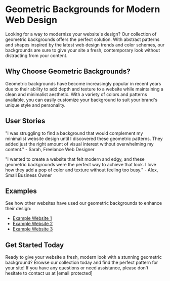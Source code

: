 <!--font:Poppins-->

# Geometric Backgrounds for Modern Web Design

Looking for a way to modernize your website's design? Our collection of geometric backgrounds offers the perfect solution. With abstract patterns and shapes inspired by the latest web design trends and color schemes, our backgrounds are sure to give your site a fresh, contemporary look without distracting from your content.

## Why Choose Geometric Backgrounds?

Geometric backgrounds have become increasingly popular in recent years due to their ability to add depth and texture to a website while maintaining a clean and minimalist aesthetic. With a variety of colors and patterns available, you can easily customize your background to suit your brand's unique style and personality.

## User Stories

"I was struggling to find a background that would complement my minimalist website design until I discovered these geometric patterns. They added just the right amount of visual interest without overwhelming my content." - Sarah, Freelance Web Designer

"I wanted to create a website that felt modern and edgy, and these geometric backgrounds were the perfect way to achieve that look. I love how they add a pop of color and texture without feeling too busy." - Alex, Small Business Owner

## Examples

See how other websites have used our geometric backgrounds to enhance their design:

- [Example Website 1](#)
- [Example Website 2](#)
- [Example Website 3](#)

## Get Started Today

Ready to give your website a fresh, modern look with a stunning geometric background? Browse our collection today and find the perfect pattern for your site! If you have any questions or need assistance, please don't hesitate to contact us at [email protected]

<!--

Write me content for website with wallpaper which alt text is:

"A wallpaper with a repeating pattern of abstract geometric shapes and patterns, inspired by web design trends and color schemes."

The name/title of the page should not be 1:1 copy of the alt text but rather a real content of the website which is using this wallpaper.

- Use markdown format 
- Start with heading
- Heading should be short and concise
- The content should look like a real website 
- The website should not be about the wallpaper, wallpaper is just a related background
- Heading should be contain work "wallpaper" or "background"
- Include real sections like references, contact, user stories, etc. use things relevant to the page purpose.
- Feel free to use structure like headings, bullets, numbering, blockquotes, paragraphs, horizontal lines, etc.
- You can use formatting like bold or _italic_
- You can include UTF-8 emojis
- Links should be only #hash anchors (and you can refer to the document itself)
- Do not include images


---


# Geometric Backgrounds for Your Next Web Design Project

Looking for a unique and eye-catching background for your website? Look no further than our collection of geometric backgrounds inspired by the latest web design trends and color schemes. Our abstract patterns and shapes are perfect for adding visual interest to your site without distracting from your content.

## Why Choose Geometric Backgrounds?

Geometric backgrounds are a popular choice for web designers because they add depth and texture to a site while still maintaining a clean and modern aesthetic. Plus, with a variety of colors and patterns to choose from, you can easily customize your background to fit your brand's style and personality.

## User Stories

"I was struggling to find a background that would complement my minimalist website design until I discovered these geometric patterns. They added just the right amount of visual interest without overwhelming my content." - Sarah, Freelance Web Designer

"I wanted to create a website that felt modern and edgy, and these geometric backgrounds were the perfect way to achieve that look. I love how they add a pop of color and texture without feeling too busy." - Alex, Small Business Owner

## References

Check out some examples of websites using our geometric backgrounds:

- [Example Website 1](#)
- [Example Website 2](#)
- [Example Website 3](#)

## Contact Us

Have questions about our geometric backgrounds or need help choosing the right one for your project? Contact us at [email protected] and we'll be happy to assist you.

## Get Started Today

Ready to take your website design to the next level with a stunning geometric background? Browse our collection today and find the perfect pattern for your site!


---


Heading is too long, rewrite whole content.


---


# Geometric Backgrounds: Elevate Your Web Design

Looking to add a touch of modern sophistication to your website? Our collection of geometric backgrounds offers the perfect solution. With abstract patterns and shapes inspired by the latest web design trends and color schemes, our backgrounds are sure to elevate your site's aesthetic without detracting from your content.

## Why Choose Geometric Backgrounds?

Geometric backgrounds have become increasingly popular in recent years due to their ability to add depth and texture to a website while maintaining a clean and contemporary look. With a variety of colors and patterns available, you can easily customize your background to suit your brand's unique style and personality.

## User Stories

"I was struggling to find a background that would complement my minimalist website design until I discovered these geometric patterns. They added just the right amount of visual interest without overwhelming my content." - Sarah, Freelance Web Designer

"I wanted to create a website that felt modern and edgy, and these geometric backgrounds were the perfect way to achieve that look. I love how they add a pop of color and texture without feeling too busy." - Alex, Small Business Owner

## Examples

See how other websites have used our geometric backgrounds to enhance their design:

- [Example Website 1](#)
- [Example Website 2](#)
- [Example Website 3](#)

## Get Started Today

Ready to take your website design to the next level with a stunning geometric background? Browse our collection today and find the perfect pattern for your site! If you have any questions or need assistance, please don't hesitate to contact us at [email protected]


---


Heading is too long, rewrite whole content.


---


# Elevate Your Web Design with Geometric Backgrounds

Looking for a way to add a touch of modern sophistication to your website? Look no further than our collection of geometric backgrounds. Inspired by the latest web design trends and color schemes, our abstract patterns and shapes are the perfect way to elevate your site's aesthetic without detracting from your content.

## Why Choose Geometric Backgrounds?

Geometric backgrounds have become increasingly popular in recent years due to their ability to add depth and texture to a website while maintaining a clean and contemporary look. With a variety of colors and patterns available, you can easily customize your background to suit your brand's unique style and personality.

## User Stories

"I was struggling to find a background that would complement my minimalist website design until I discovered these geometric patterns. They added just the right amount of visual interest without overwhelming my content." - Sarah, Freelance Web Designer

"I wanted to create a website that felt modern and edgy, and these geometric backgrounds were the perfect way to achieve that look. I love how they add a pop of color and texture without feeling too busy." - Alex, Small Business Owner

## Examples

See how other websites have used our geometric backgrounds to enhance their design:

- [Example Website 1](#)
- [Example Website 2](#)
- [Example Website 3](#)

## Get Started Today

Ready to take your website design to the next level with a stunning geometric background? Browse our collection today and find the perfect pattern for your site! If you have any questions or need assistance, please don't hesitate to contact us at [email protected]


---


Heading is too long, rewrite whole content.


---


# Geometric Backgrounds: Modernize Your Web Design

Looking for a way to modernize your website's design? Our collection of geometric backgrounds offers the perfect solution. With abstract patterns and shapes inspired by the latest web design trends and color schemes, our backgrounds are sure to give your site a fresh, contemporary look without distracting from your content.

## Why Choose Geometric Backgrounds?

Geometric backgrounds have become increasingly popular in recent years due to their ability to add depth and texture to a website while maintaining a clean and minimalist aesthetic. With a variety of colors and patterns available, you can easily customize your background to suit your brand's unique style and personality.

## User Stories

"I was struggling to find a background that would complement my minimalist website design until I discovered these geometric patterns. They added just the right amount of visual interest without overwhelming my content." - Sarah, Freelance Web Designer

"I wanted to create a website that felt modern and edgy, and these geometric backgrounds were the perfect way to achieve that look. I love how they add a pop of color and texture without feeling too busy." - Alex, Small Business Owner

## Examples

See how other websites have used our geometric backgrounds to enhance their design:

- [Example Website 1](#)
- [Example Website 2](#)
- [Example Website 3](#)

## Get Started Today

Ready to give your website a fresh, modern look with a stunning geometric background? Browse our collection today and find the perfect pattern for your site! If you have any questions or need assistance, please don't hesitate to contact us at [email protected]


---


Write me a Google font which is best fitting for the website.

Pick from the list:
- Open Sans
- Inter
- Playfair Display
- Futura
- Raleway
- Roboto
- Lobster
- IBM Plex Sans
- Exo 2
- Orbitron
- Poppins
- Barlow Condensed
- Great Vibes
- Montserrat
- Lato
- Dancing Script
- Alegreya


Write just the font name nothing else.


---


Poppins

-->
